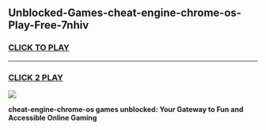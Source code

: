 
## Unblocked-Games-cheat-engine-chrome-os-Play-Free-7nhiv
<h3>
<a href="https://premium76.site?title=cheat-engine-chrome-os&ref=23A">CLICK TO PLAY</a></h3>
<hr>

<h3>
<a href="https://premium76.site?title=cheat-engine-chrome-os&ref=23A">CLICK 2 PLAY</a>
  
</h3>

<a href="https://premium76.site?title=cheat-engine-chrome-os&ref=23A"><img src="https://clearcache.store/games.png"></a>


**cheat-engine-chrome-os games unblocked: Your Gateway to Fun and Accessible Online Gaming**
